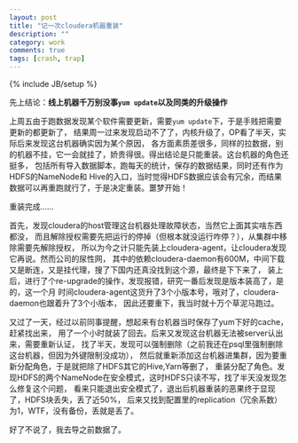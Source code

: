 ```yaml
---
layout: post
title: "记一次cloudera机器重装"
description: ""
category: work
comments: true
tags: [crash, trap]
---
```

{% include JB/setup %}

先上结论：**线上机器千万别没事`yum update`以及同类的升级操作**

上周五由于跑数据发现某个软件需要更新，需要`yum update`下，于是手贱把需要更新的都更新了，
结果周一过来发现启动不了了，内核升级了，OP看了半天，实际后来发现这台机器确实因为某个原因，
各方面素质差很多，同样的拉数据，别的机器不挂，它一会就挂了，娇贵得很。得出结论是只能重装。这台机器的角色还挺多，
包括所有导入数据脚本，跑每天的统计，保存的数据结果，同时还有作为HDFS的NameNode和
Hive的入口，当时觉得HDFS数据应该会有冗余，而结果数据可以再重跑就行了，于是决定重装。噩梦开始！

重装完成……

首先，发现cloudera的host管理这台机器处理故障状态，当然它上面其实啥东西都没，
而且解除授权需要先把运行的停掉（但根本就没运行咋停？），从集群中移除需要先解除授权，
所以为今之计只能先装上cloudera-agent，让cloudera发现它再说。然而公司的尿性网，
其中的依赖cloudera-daemon有600M，中间下载又是断连，又是挂代理，搜了下国内还真没找到这个源，最终是下下来了，
装上后，进行了个re-upgrade的操作，发现报错，研究一番后发现是版本装高了，是的，这一个月
时间cloudera-agent这货升了3个小版本号，哦对了，cloudera-daemon也跟着升了3个小版本，
因此还要重下，我当时就十万个草泥马跑过。

又过了一天，经过以前同事提醒，想起来有台机器当时保存了yum下好的cache，赶紧找出来，
用了一个小时就装了回去。后来又发现这台机器无法被server认出来，需要重新认证，
找了半天，发现可以强制删除（之前我还在psql里强制删除这台机器，但因为外键限制没成功），
然后就重新添加这台机器进集群，因为要重新分配角色，于是就把除了HDFS其它的Hive,Yarn等删了，
重装分配了角色。发现HDFS的两个NameNode在安全模式，这时HDFS只读不写，找了半天没发现怎么修复这个问题，
看来只能退出安全模式了，退出后机器重装的恶果终于显现了，HDFS块丢失，丢了近50%，
后来又找到配置里的replication（冗余系数）为1，WTF，没有备份，丢就是丢了。

好了不说了，我去导之前数据了。

